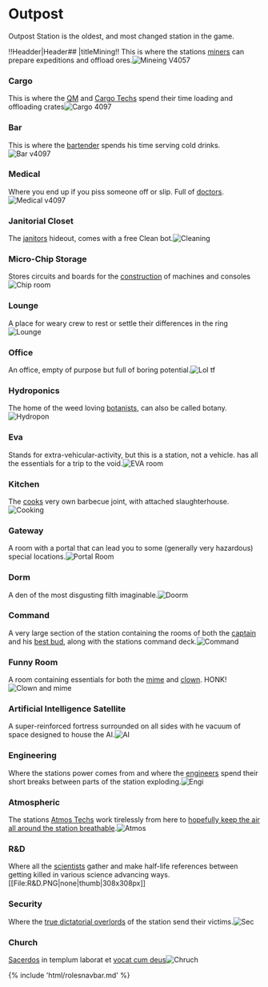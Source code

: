 # Outpost
 Outpost Station is the oldest, and most changed station in the game.  


!!Headder|Header## |titleMining!!
This is where the stations [miners](Shaft-Miner.md) can prepare expeditions and offload ores.![Mineing V4057](Mineing_V4057.png)




### Cargo
This is where the [QM](Quartermaster.md) and [Cargo Techs](Cargo-Technician.md) spend their time loading and offloading crates![Cargo 4097](Cargo_4097.png)
### Bar
This is where the [bartender](Bartender.md) spends his time serving cold drinks.
![Bar v4097](Bar_v4097.png)


### Medical
Where you end up if you piss someone off or slip. Full of [doctors](Medical-Doctor.md).![Medical v4097](Medical_v4097.png)


### Janitorial Closet
The [janitors](Janitor.md) hideout, comes with a free Clean bot.![Cleaning](Cleaning.png)


### Micro-Chip Storage
Stores circuits and boards for the [construction](Construction.md) of machines and consoles![Chip room](Chip_room.png)



### Lounge
A place for weary crew to rest or settle their differences in the ring![Lounge](Lounge.png)



### Office
An office, empty of purpose but full of boring potential.![Lol tf](Lol_tf.png)
### Hydroponics
The home of the weed loving [botanists](Botanist.md), can also be called botany.![Hydropon](Hydropon.png)

### Eva
Stands for extra-vehicular-activity, but this is a station, not a vehicle. has all the essentials for a trip to the void.![EVA room](EVA_room.png)
### Kitchen
The [cooks](Chef.md) very own barbecue joint, with attached slaughterhouse.![Cooking](Cooking.png)
### Gateway
A room with a portal that can lead you to some (generally very hazardous) special locations.![Portal Room](Portal_Room.png)
### Dorm
A den of the most disgusting filth imaginable.![Doorm](Doorm.png)
### Command
A very large section of the station containing the rooms of both the [captain](Captain.md) and his [best bud](HoP.md), along with the stations command deck.![Command](Command.png)
### Funny Room
A room containing essentials for both the [mime](Mime.md) and [clown](Clown.md). HONK!![Clown and mime](Clown_and_mime.png)
### Artificial Intelligence Satellite
A super-reinforced fortress surrounded on all sides with he vacuum of space designed to house the AI.![AI](AI.png)
### Engineering
Where the stations power comes from and where the [engineers](Engineer.md) spend their short breaks between parts of the station exploding.![Engi](Engi.png)
### Atmospheric
The stations [Atmos Techs](Atmospherics-Technician.md) work tirelessly from here to [hopefully keep the air all around the station breathable](So-close-to-impossible-that-it-might-as-well-not-even-exist.md).![Atmos](Atmos.png)
### R&D
Where all the [scientists](Scientist.md) gather and make half-life references between getting killed in various science advancing ways.[[File:R&D.PNG|none|thumb|308x308px]]
### Security
Where the [true dictatorial overlords](Security.md) of the station send their victims.![Sec](Sec.png)
### Church
[Sacerdos](Chaplain.md) in templum laborat et [vocat cum deus](So-close-to-impossible-that-it-might-as-well-not-even-exist.md)![Chruch](Chruch.png)



{% include 'html/rolesnavbar.md' %}